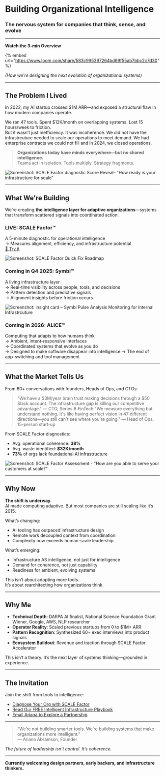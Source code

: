 # Building Organizational Intelligence

### The nervous system for companies that think, sense, and evolve

***

**Watch the 3-min Overview**

{% embed url="https://www.loom.com/share/583c995397264bd69f55ab7bbc2c7d30" %}

_(How we're designing the next evolution of organizational systems)_

***

## The Problem I Lived

In 2022, my AI startup crossed $1M ARR—and exposed a structural flaw in how modern companies operate.

We ran 47 tools. Spent $12K/month on overlapping systems. Lost 15 hours/week to friction.\
But it wasn’t just inefficiency. It was incoherence. We did not have the infrastrcuture needed to scale our operations to meet demand. We had enterprise contracts we could not fill and in 2024, we closed operations.

> **Organizations today have minds everywhere—but no shared intelligence.**\
> Teams act in isolation. Tools multiply. Strategy fragments.

![Screenshot: SCALE Factor diagnostic Score Reveal– “How ready is your infrastructure for scale”](screenshots/scalefactor-1.png)

***

## What We're Building

We’re creating **the intelligence layer for adaptive organizations**—systems that transform scattered signals into coordinated action.

### LIVE: SCALE Factor™

A 5-minute diagnostic for operational intelligence\
→ Measures alignment, efficiency, and infrastructure potential\
[🔗 Try it](https://scalefactor.nadis.ai)

![Screenshot: SCALE Factor Quick Fix Roadmap](screenshots/scalefactor-2.png)

### Coming in Q4 2025: Symbi™

A living infrastructure layer\
→ Real-time visibility across people, tools, and decisions\
→ Pattern detection and predictive signals\
→ Alignment insights before friction occurs

![Screenshot: insight card – Symbi Pulse Analysis Monitoring for Internal Infrastrcuture](screenshots/symbi-screenshot.png)

### Coming in 2026: ALICE™

Computing that adapts to how humans think\
→ Ambient, intent-responsive interfaces\
→ Coordinated systems that evolve as you do\
→ Designed to make software disappear into intelligence → The end of app-switching and tool management

***

## What the Market Tells Us

From 60+ conversations with founders, Heads of Ops, and CTOs:

> "We have a $3M/year brain trust making decisions through a $50 Slack account. The infrastructure gap is killing our competitive advantage." — CTO, Series B FinTech "We measure everything but understand nothing. It's like having perfect vision in 47 different directions—you still can't see where you're going." — Head of Ops, 15-person start-up

From SCALE Factor diagnostics:

* Avg. operational coherence: **38%**
* Avg. waste identified: **$32K/month**
* **73%** of orgs lack foundational AI infrastructure

![Screenshot: SCALE Factor Assessment - "How are you able to serve your customers at scale?"](screenshots/scalefactor-3.png)

***

## Why Now

**The shift is underway.**\
AI made computing adaptive. But most companies are still scaling like it’s 2015.

What’s changing:

* AI tooling has outpaced infrastructure design
* Remote work decoupled context from coordination
* Complexity now exceeds human-scale leadership

What’s emerging:

* Infrastructure AS intelligence, not just for intelligence
* Demand for coherence, not just capability
* Readiness for ambient, evolving systems

This isn’t about adopting more tools.\
It’s about rearchitecting how organizations think.

***

## Why Me

* **Technical Depth**: DARPA AI finalist, National Science Foundation Grant Winner, Google, AWS, NLP researcher
* **Operator Reality**: Scaled previous startups from 0 to $1M+ ARR
* **Pattern Recognition**: Synthesized 60+ exec interviews into product signals
* **Ecosystem Buildout**: Revenue and traction through SCALE Factor Accelerator

This isn’t a theory. It’s the next layer of systems thinking—grounded in experience.

***

## The Invitation

Join the shift from tools to intelligence:

* [Diagnose Your Org with SCALE Factor](https://scalefactor.nadis.ai)
* [Read Our FREE Intelligent Infrastructure Playbook](https://aiwithari.gitbook.io/intelligent-infrastructure/)
* [Email Ariana to Explore a Partnership](mailto:ariana.abramson@gmail.com)

***

> “We’re not building smarter tools. We’re building systems that make organizations more intelligent.”\
> — Ariana Abramson, Founder

_The future of leadership isn’t control. It’s coherence._

***

**Currently welcoming design partners, early backers, and infrastructure thinkers.**
